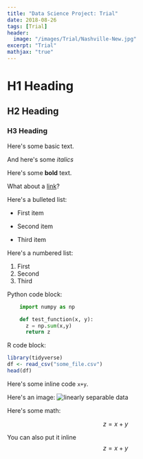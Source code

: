 ```yaml
---
title: "Data Science Project: Trial"
date: 2018-08-26
tags: [Trial]
header:
  image: "/images/Trial/Nashville-New.jpg"
excerpt: "Trial"
mathjax: "true"
---
```


# H1 Heading

## H2 Heading

### H3 Heading

Here's some basic text.

And here's some *italics*

Here's some **bold** text.

What about a [link](https://github.com/FK85)?

Here's a bulleted list:
* First item
+ Second item
- Third item

Here's a numbered list:
1. First
2. Second
3. Third

Python code block:
```python
    import numpy as np

    def test_function(x, y):
      z = np.sum(x,y)
      return z
```

R code block:
```r
library(tidyverse)
df <- read_csv("some_file.csv")
head(df)
```

Here's some inline code `x+y`.

Here's an image:
<img src="{{ site.url }}{{ site.baseurl }}/images/Trial/Baseball.jpg" alt="linearly separable data">

Here's some math:

$$z=x+y$$

You can also put it inline $$z=x+y$$

